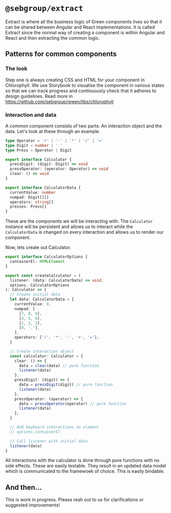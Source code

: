 # `@sebgroup/extract`

Extract is where all the business logic of Green components lives so that it
can be shared between Angular and React implementations. It is called Extract
since the normal way of creating a component is within Angular and React and
then extracting the common logic.

## Patterns for common components

### The look

Step one is always creating CSS and HTML for your component in Chlorophyll.
We use Storybook to visualise the component in various states so that we can
track progress and continuously check that it adheres to design guidelines.
Read more in https://github.com/sebgroup/green/libs/chlorophyll

### Interaction and data

A common component consists of two parts: An interaction object and the data.
Let's look at these through an example.

```typescript
type Operator = '+' | '-' | '*' | '/' | '='
type Digit = number | '.'
type Press = Operator | Digit

export interface Calculator {
  pressDigit: (digit: Digit) => void
  pressOperator: (operator: Operator) => void
  clear: () => void
}

export interface CalculatorData {
  currentValue: number
  numpad: Digit[][]
  operators: string[]
  presses: Press[]
}
```

These are the components we will be interacting with. The `Calculator` instance
will be persistent and allows us to interact while the `CalculatorData` is
changed on every interaction and allows us to render our component.

Now, lets create out Calculator.

```typescript
export interface CalculatorOptions {
  containerEl: HTMLElement
}

export const createCalculator = (
  listener: (data: CalculatorData) => void,
  options: CalculatorOptions
): Calculator => {
  // Create initial data
  let data: CalculatorData = {
    currentValue: 0,
    numpad: [
      [7, 8, 9],
      [4, 5, 6],
      [1, 2, 3],
      [0, '.'],
    ],
    operators: ['/', '*', '-', '+', '='],
  }

  // Create interaction object
  const calculator: Calculator = {
    clear: () => {
      data = clear(data) // pure function
      listener(data)
    },
    pressDigit: (digit) => {
      data = pressDigit(digit) // pure function
      listener(data)
    },
    pressOperator: (operator) => {
      data = pressOperator(operator) // pure function
      listener(data)
    },
  }

  // Add keyboard interactions to element
  // options.containerEl

  // Call listener with initial data
  listener(data)
}
```

All interactions with the calculator is done through pure functions with no
side effects. These are easily testable. They result in an updated data model
which is communicated to the framewoek of choice. This is easily bindable.

## And then...

This is work in progress. Please reah out to us for clarifications or suggested
improvements!
